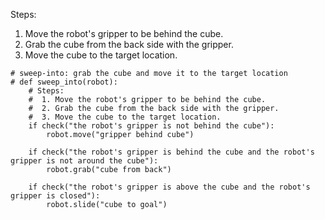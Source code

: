 

Steps:
1. Move the robot's gripper to be behind the cube.
2. Grab the cube from the back side with the gripper.
3. Move the cube to the target location. 

```
# sweep-into: grab the cube and move it to the target location
# def sweep_into(robot):
    # Steps:
    #  1. Move the robot's gripper to be behind the cube.
    #  2. Grab the cube from the back side with the gripper.
    #  3. Move the cube to the target location.
    if check("the robot's gripper is not behind the cube"):
        robot.move("gripper behind cube")

    if check("the robot's gripper is behind the cube and the robot's gripper is not around the cube"):
        robot.grab("cube from back")
    
    if check("the robot's gripper is above the cube and the robot's gripper is closed"):
        robot.slide("cube to goal")

```